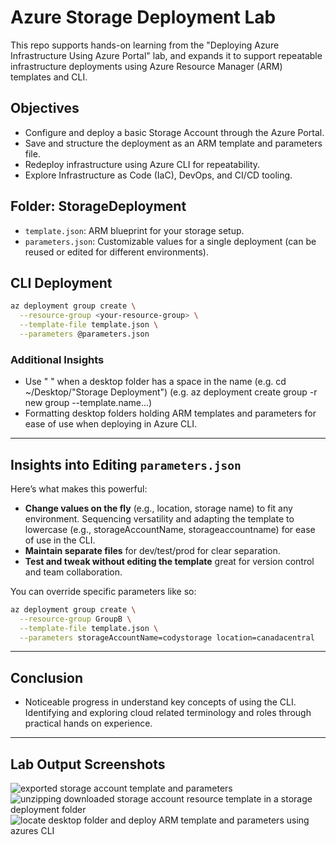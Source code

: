 # Azure Storage Deployment Lab

This repo supports hands-on learning from the "Deploying Azure Infrastructure Using Azure Portal" lab, 
and expands it to support repeatable infrastructure deployments using Azure Resource Manager (ARM) templates and CLI.

## Objectives
- Configure and deploy a basic Storage Account through the Azure Portal.
- Save and structure the deployment as an ARM template and parameters file.
- Redeploy infrastructure using Azure CLI for repeatability.
- Explore Infrastructure as Code (IaC), DevOps, and CI/CD tooling.

## Folder: StorageDeployment
- `template.json`: ARM blueprint for your storage setup.
- `parameters.json`: Customizable values for a single deployment (can be reused or edited for different environments).

## CLI Deployment
```bash
az deployment group create \
  --resource-group <your-resource-group> \
  --template-file template.json \
  --parameters @parameters.json
```

### Additional Insights
- Use "    " when a desktop folder has a space in the name (e.g. cd ~/Desktop/"Storage Deployment") (e.g. az deployment create group -r new group --template.name...)
- Formatting desktop folders holding ARM templates and parameters for ease of use when deploying in Azure CLI.

---

## Insights into Editing `parameters.json`

Here’s what makes this powerful:

- **Change values on the fly** (e.g., location, storage name) to fit any environment. Sequencing versatility and adapting the template to lowercase 
(e.g., storageAccountName, storageaccountname) for ease of use in the CLI.
- **Maintain separate files** for dev/test/prod for clear separation.
- **Test and tweak without editing the template** great for version control and team collaboration.

You can override specific parameters like so:
```bash
az deployment group create \
  --resource-group GroupB \
  --template-file template.json \
  --parameters storageAccountName=codystorage location=canadacentral
```

---

## Conclusion 
  - Noticeable progress in understand key concepts of using the CLI. Identifying and exploring cloud related terminology and roles through practical hands on experience.

---

## Lab Output Screenshots

![exported storage account template and parameters](https://github.com/user-attachments/assets/6e8c8458-73ea-4679-a542-260075ef8173)
![unzipping downloaded storage account resource template in a storage deployment folder](https://github.com/user-attachments/assets/cae1fb85-c582-453a-be3e-497072956ae5)
![locate desktop folder and deploy ARM template and parameters using azures CLI](https://github.com/user-attachments/assets/71efe59e-0f08-4974-b6da-ece968429d5d)

